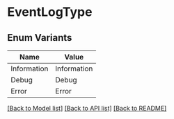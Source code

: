 # EventLogType

## Enum Variants

| Name | Value |
|---- | -----|
| Information | Information |
| Debug | Debug |
| Error | Error |


[[Back to Model list]](../README.md#documentation-for-models) [[Back to API list]](../README.md#documentation-for-api-endpoints) [[Back to README]](../README.md)


